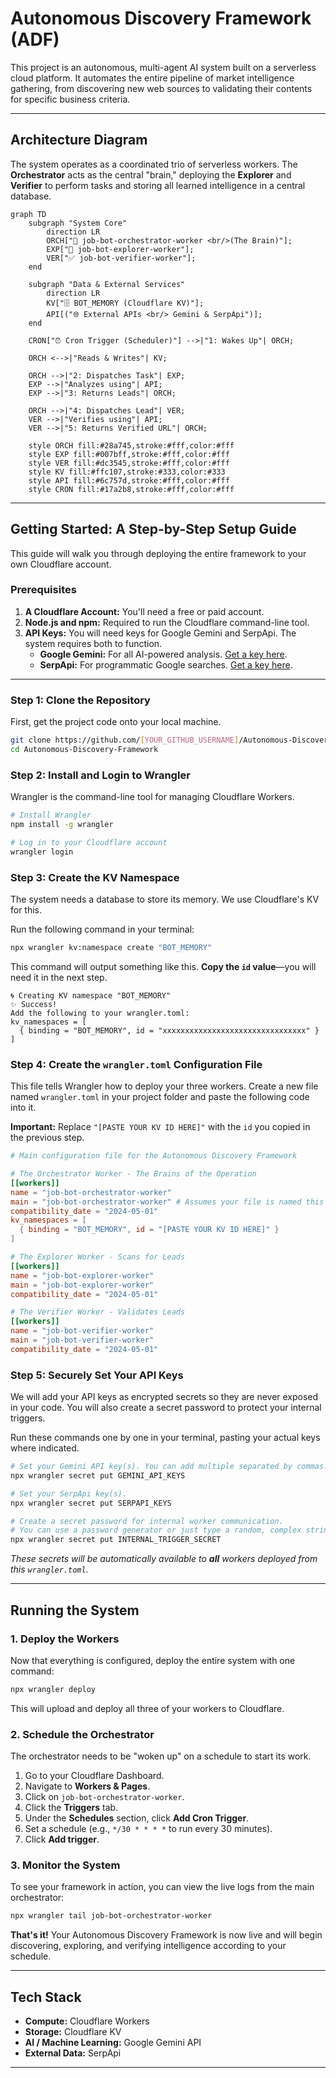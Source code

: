 # Autonomous Discovery Framework (ADF)

This project is an autonomous, multi-agent AI system built on a serverless cloud platform. It automates the entire pipeline of market intelligence gathering, from discovering new web sources to validating their contents for specific business criteria.

---

## Architecture Diagram

The system operates as a coordinated trio of serverless workers. The **Orchestrator** acts as the central "brain," deploying the **Explorer** and **Verifier** to perform tasks and storing all learned intelligence in a central database.

```mermaid
graph TD
    subgraph "System Core"
        direction LR
        ORCH["🤖 job-bot-orchestrator-worker <br/>(The Brain)"];
        EXP["🔎 job-bot-explorer-worker"];
        VER["✅ job-bot-verifier-worker"];
    end

    subgraph "Data & External Services"
        direction LR
        KV["🗄️ BOT_MEMORY (Cloudflare KV)"];
        API[("🌐 External APIs <br/> Gemini & SerpApi")];
    end

    CRON["⏰ Cron Trigger (Scheduler)"] -->|"1: Wakes Up"| ORCH;
    
    ORCH <-->|"Reads & Writes"| KV;
    
    ORCH -->|"2: Dispatches Task"| EXP;
    EXP -->|"Analyzes using"| API;
    EXP -->|"3: Returns Leads"| ORCH;
    
    ORCH -->|"4: Dispatches Lead"| VER;
    VER -->|"Verifies using"| API;
    VER -->|"5: Returns Verified URL"| ORCH;
    
    style ORCH fill:#28a745,stroke:#fff,color:#fff
    style EXP fill:#007bff,stroke:#fff,color:#fff
    style VER fill:#dc3545,stroke:#fff,color:#fff
    style KV fill:#ffc107,stroke:#333,color:#333
    style API fill:#6c757d,stroke:#fff,color:#fff
    style CRON fill:#17a2b8,stroke:#fff,color:#fff
```

---

## Getting Started: A Step-by-Step Setup Guide

This guide will walk you through deploying the entire framework to your own Cloudflare account.

### Prerequisites

1. **A Cloudflare Account:** You'll need a free or paid account.
2. **Node.js and npm:** Required to run the Cloudflare command-line tool.
3. **API Keys:** You will need keys for Google Gemini and SerpApi. The system requires both to function.
   - **Google Gemini:** For all AI-powered analysis. [Get a key here](https://aistudio.google.com/app/apikey).
   - **SerpApi:** For programmatic Google searches. [Get a key here](https://serpapi.com/dashboard).

---

### Step 1: Clone the Repository

First, get the project code onto your local machine.

```bash
git clone https://github.com/[YOUR_GITHUB_USERNAME]/Autonomous-Discovery-Framework.git
cd Autonomous-Discovery-Framework
```

### Step 2: Install and Login to Wrangler

Wrangler is the command-line tool for managing Cloudflare Workers.

```bash
# Install Wrangler
npm install -g wrangler

# Log in to your Cloudflare account
wrangler login
```

### Step 3: Create the KV Namespace

The system needs a database to store its memory. We use Cloudflare's KV for this.

Run the following command in your terminal:

```bash
npx wrangler kv:namespace create "BOT_MEMORY"
```

This command will output something like this. **Copy the `id` value**—you will need it in the next step.

```
🌀 Creating KV namespace "BOT_MEMORY"
✨ Success!
Add the following to your wrangler.toml:
kv_namespaces = [
  { binding = "BOT_MEMORY", id = "xxxxxxxxxxxxxxxxxxxxxxxxxxxxxxxx" }
]
```

### Step 4: Create the `wrangler.toml` Configuration File

This file tells Wrangler how to deploy your three workers. Create a new file named `wrangler.toml` in your project folder and paste the following code into it.

**Important:** Replace `"[PASTE YOUR KV ID HERE]"` with the `id` you copied in the previous step.

```toml
# Main configuration file for the Autonomous Discovery Framework

# The Orchestrator Worker - The Brains of the Operation
[[workers]]
name = "job-bot-orchestrator-worker"
main = "job-bot-orchestrator-worker" # Assumes your file is named this
compatibility_date = "2024-05-01"
kv_namespaces = [
  { binding = "BOT_MEMORY", id = "[PASTE YOUR KV ID HERE]" }
]

# The Explorer Worker - Scans for Leads
[[workers]]
name = "job-bot-explorer-worker"
main = "job-bot-explorer-worker"
compatibility_date = "2024-05-01"

# The Verifier Worker - Validates Leads
[[workers]]
name = "job-bot-verifier-worker"
main = "job-bot-verifier-worker"
compatibility_date = "2024-05-01"
```

### Step 5: Securely Set Your API Keys

We will add your API keys as encrypted secrets so they are never exposed in your code. You will also create a secret password to protect your internal triggers.

Run these commands one by one in your terminal, pasting your actual keys where indicated.

```bash
# Set your Gemini API key(s). You can add multiple separated by commas.
npx wrangler secret put GEMINI_API_KEYS

# Set your SerpApi key(s).
npx wrangler secret put SERPAPI_KEYS

# Create a secret password for internal worker communication.
# You can use a password generator or just type a random, complex string.
npx wrangler secret put INTERNAL_TRIGGER_SECRET
```

*These secrets will be automatically available to **all** workers deployed from this `wrangler.toml`.*

---

## Running the System

### 1. Deploy the Workers

Now that everything is configured, deploy the entire system with one command:

```bash
npx wrangler deploy
```

This will upload and deploy all three of your workers to Cloudflare.

### 2. Schedule the Orchestrator

The orchestrator needs to be "woken up" on a schedule to start its work.

1. Go to your Cloudflare Dashboard.
2. Navigate to **Workers & Pages**.
3. Click on `job-bot-orchestrator-worker`.
4. Click the **Triggers** tab.
5. Under the **Schedules** section, click **Add Cron Trigger**.
6. Set a schedule (e.g., `*/30 * * * *` to run every 30 minutes).
7. Click **Add trigger**.

### 3. Monitor the System

To see your framework in action, you can view the live logs from the main orchestrator:

```bash
npx wrangler tail job-bot-orchestrator-worker
```

**That's it!** Your Autonomous Discovery Framework is now live and will begin discovering, exploring, and verifying intelligence according to your schedule.

---

## Tech Stack

- **Compute:** Cloudflare Workers
- **Storage:** Cloudflare KV
- **AI / Machine Learning:** Google Gemini API
- **External Data:** SerpApi

---


